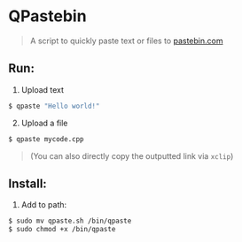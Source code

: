 # QPastebin

> A script to quickly paste text or files to [pastebin.com](http://pastebin.com)

## Run:

1. Upload text
```sh
$ qpaste "Hello world!"
```
2. Upload a file
```sh
$ qpaste mycode.cpp
```

> (You can also directly copy the outputted link via `xclip`)

## Install:

1. Add to path:
```sh
$ sudo mv qpaste.sh /bin/qpaste
$ sudo chmod +x /bin/qpaste
```

